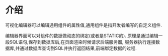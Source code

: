 # 介绍

可视化编辑器可以编辑通用组件的属性值,通用组件是指开发者编写的自定义组件.

编辑器界面可以对组件的数据做动态的绑定(或者是STATIC的).
原理是通过编辑一段SQL语句,保存到数据库后,在页面渲染时候请求后端服务器,
服务器执行连接数据库,并通过数据库查询到SQL并执行返回结果,前端绑定数据的过程.